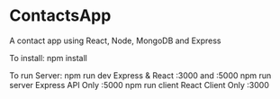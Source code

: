 # ContactsApp
A contact app using React, Node, MongoDB and Express

To install:
npm install

To run Server:
npm run dev     Express & React :3000 and :5000
npm run server  Express API Only :5000
npm run client  React Client Only :3000
